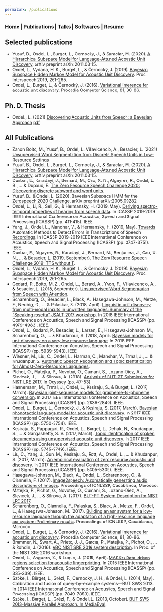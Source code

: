 ```yaml
---
permalink: /publications
---
```

### [Home](/index) | Publications | [Talks](/talks) | [Softwares](/softwares) | [Resume](/resume)


## Selected publications

* Yusuf, B., Ondel, L., Burget, L., Cernocky, J., & Saraclar, M.
  (2020). [A Hierarchical Subspace Model for Language-Attuned Acoustic
  Unit Discovery](https://arxiv.org/pdf/2011.03115.pdf).
  arXiv preprint arXiv:2011.03115.
* Ondel, L., Vydana, H. K., Burget, L., & Černocký, J. (2019). [Bayesian
  Subspace Hidden Markov Model for Acoustic Unit
  Discovery](http://www.fit.vutbr.cz/research/groups/speech/publi/2019/ondel_is2019_192224.pdf).
  Proc. Interspeech 2019, 261-265.
* Ondel, L., Burget, L., & Černocký, J. (2016). [Variational inference for acoustic unit discovery](http://www.fit.vutbr.cz/research/groups/speech/publi/2016/ondel_sltu2016_17-8037.pdf). Procedia Computer Science, 81, 80-86.

## Ph. D. Thesis

* Ondel., L. (2021) [Discovering Acoustic Units from Speech: a Bayesian Approach](https://www.fit.vut.cz/study/phd-thesis/751/) [pdf](https://www.fit.vut.cz/study/phd-thesis/751/751.pdf)

## All Publications

* Zanon Boito, M., Yusuf, B., Ondel, L. Villavicencio, A., Besacier, L. (2021) [Unsupervised Word Segmentation from Discrete Speech Units in Low-Resource Settings](https://arxiv.org/pdf/2106.04298.pdf)
* Yusuf, B., Ondel, L., Burget, L., Cernocky, J., & Saraclar, M.
  (2020). [A Hierarchical Subspace Model for Language-Attuned Acoustic
  Unit Discovery](https://arxiv.org/pdf/2011.03115.pdf).
  arXiv preprint arXiv:2011.03115.
* Dunbar, E., Karadayi, J., Bernard, M., Cao, X. N., Algayres, R.,
  Ondel, L. B., ... & Dupoux, E. [The Zero Resource Speech Challenge
  2020: Discovering discrete subword and word
  units](http://www.interspeech2020.org/uploadfile/pdf/Thu-3-7-7.pdf).
* Yusuf, B., & Ondel, L. (2020). [Bayesian Subspace HMM for the
  Zerospeech 2020 Challenge](https://arxiv.org/pdf/2005.09282.pdf).
  arXiv preprint arXiv:2005.09282
* Ondel, L., Li, R., Sell, G., & Hermansky, H. (2019, May). [Deriving
  spectro-temporal properties of hearing from speech
  data](https://hltcoe.jhu.edu/wp-content/uploads/2020/04/Ondel__Li__Sell__Hermansky_-_Deriving_Spectro-Temporal_Properties_of_Hearing_from_Speech_Data.pdf). In ICASSP
  2019-2019 IEEE International Conference on Acoustics, Speech and
  Signal Processing (ICASSP) (pp. 411-415). IEEE.
* Yang, J., Ondel, L., Manohar, V., & Hermansky, H. (2019, May).
  [Towards Automatic Methods to Detect Errors in Transcriptions of
  Speech Recordings](https://www.fit.vutbr.cz/research/groups/speech/publi/2019/yang_icassp2019_0003747.pdf). In ICASSP 2019-2019 IEEE International Conference
  on Acoustics, Speech and Signal Processing (ICASSP) (pp. 3747-3751).
  IEEE.
* Dunbar, E., Algayres, R., Karadayi, J., Bernard, M., Benjumea,
  J., Cao, X. N., ... & Besacier, L. (2019, September). [The Zero
  Resource Speech Challenge 2019: TTS without
  T](https://www.researchgate.net/profile/Juan_Benjumea/publication/332669918_The_Zero_Resource_Speech_Challenge_2019_TTS_without_T/links/5cfe05cf4585157d159fef4f/The-Zero-Resource-Speech-Challenge-2019-TTS-without-T.pdf).
* Ondel, L., Vydana, H. K., Burget, L., & Černocký, J. (2019). [Bayesian
  Subspace Hidden Markov Model for Acoustic Unit
  Discovery](http://www.fit.vutbr.cz/research/groups/speech/publi/2019/ondel_is2019_192224.pdf).
  Proc. Interspeech 2019, 261-265.
* Godard, P., Boito, M. Z., Ondel, L., Berard, A., Yvon, F.,
  Villavicencio, A., & Besacier, L. (2018, September). [Unsupervised
  Word Segmentation from Speech with Attention](https://www.fit.vutbr.cz/research/groups/speech/publi/2018/godard_interspeech2018_1308.pdf).
* Scharenborg, O., Besacier, L., Black, A., Hasegawa-Johnson, M., Metze,
  F., Neubig, G., ... & Palaskar, S. (2018, April). [Linguistic unit
  discovery from multi-modal inputs in unwritten languages: Summary of
  the “Speaking rosetta” JSALT 2017 workshop](https://www.fit.vutbr.cz/research/groups/speech/publi/2018/scharenborg_icassp2018_0004979.pdf). In 2018 IEEE International
  Conference on Acoustics, Speech and Signal Processing (ICASSP) (pp. 4979-4983). IEEE.
* Ondel, L., Godard, P., Besacier, L., Larsen, E., Hasegawa-Johnson, M.,
  Scharenborg, O., ... & Khudanpur, S. (2018, April). [Bayesian models
  for unit discovery on a very low resource language](https://www.fit.vutbr.cz/research/groups/speech/publi/2018/ondel_icassp2018_0005939.pdf).
  In 2018 IEEE International Conference on Acoustics, Speech and
  Signal Processing (ICASSP) (pp. 5939-5943). IEEE
* Wiesner, M., Liu, C., Ondel, L., Harman, C., Manohar, V., Trmal,
 J., ... & Khudanpur, S. [Automatic Speech Recognition and Topic
 Identification for Almost-Zero-Resource Languages](https://www.fit.vutbr.cz/research/groups/speech/publi/2018/wiesner_interspeech2018_1836.pdf).
* Plchot, O., Matejka, P., Novotný, O., Cumani, S., Lozano-Diez, A.,
  Slavicek, J., ... & Silnova, A. (2018). [Analysis of BUT-PT Submission
  for NIST LRE 2017](http://www.fit.vutbr.cz/research/groups/speech/publi/2018/plchot_odyssey2018_69.pdf). In Odyssey (pp. 47-53).
* Hannemann, M., Trmal, J., Ondel, L., Kesiraju, S., & Burget, L.
  (2017, March). [Bayesian joint-sequence models for grapheme-to-phoneme
  conversion](https://www.fit.vutbr.cz/research/groups/speech/publi/2017/hannemann_icassp2017_0002836.pdf). In 2017 IEEE International Conference on Acoustics,
  Speech and Signal Processing (ICASSP) (pp. 2836-2840). IEEE.
* Ondel, L., Burget, L., Černocký, J., & Kesiraju, S. (2017, March).
  [Bayesian phonotactic language model for acoustic unit
  discovery](http://www.fit.vutbr.cz/research/groups/speech/publi/2017/ondel_icassp2017_0005750.pdf).
  In 2017 IEEE International Conference on Acoustics, Speech and Signal Processing (ICASSP) (pp. 5750-5754). IEEE.
* Kesiraju, S., Pappagari, R., Ondel, L., Burget, L., Dehak, N., Khudanpur, S., ... & Gangashetty, S. V. (2017, March). [Topic identification of spoken documents using
  unsupervised acoustic unit discovery](http://www.fit.vutbr.cz/research/groups/speech/publi/2017/kesiraju_icassp2017_0005745.pdf).
  In 2017 IEEE International Conference on Acoustics, Speech and Signal Processing (ICASSP) (pp. 5745-5749). IEEE.
* Liu, C., Yang, J., Sun, M., Kesiraju, S., Rott, A., Ondel, L., ...
  & Khudanpur, S. (2017, March). [An empirical evaluation of zero resource
  acoustic unit discovery](https://www.fit.vutbr.cz/research/groups/speech/publi/2017/liu_kesiraju_icassp2017_0005305.pdf).
  In 2017 IEEE International Conference on Acoustics, Speech and Signal Processing (ICASSP) (pp. 5305-5309). IEEE.
* Hasegawa-Johnson, M., Black, A., Ondel, L., Scharenborg, O., & Ciannella, F. (2017).
  [Image2speech: Automatically generating audio descriptions of
  images](http://www.isle.illinois.edu/speech_web_lg/pubs/2017/hasegawajohnson17icnlssp.pdf).
  Proceedings of ICNLSSP, Casablanca, Morocco.
* Matejka, P., Plchot, O., Novotný, O., Cumani, S., Lozano-Diez, A.,
  Slavıcek, J., ... & Silnova, A. (2017). [BUT-PT System Description for NIST LRE 2017](http://www.fit.vutbr.cz/research/groups/speech/publi/2017/matejka_lre17-system-description.pdf).
* Scharenborg, O., Ciannella, F., Palaskar, S., Black, A., Metze, F., Ondel, L., & Hasegawa-Johnson, M. (2017). [Building an asr system for a low-resource language through the adaptation of a high-resource language asr system: Preliminary results](http://homepage.tudelft.nl/f7h35/papers/ICNLSSP.1.2017.pdf). Proceedings of ICNLSSP, Casablanca, Morocco.
* Ondel, L., Burget, L., & Černocký, J. (2016). [Variational inference for acoustic unit discovery](http://www.fit.vutbr.cz/research/groups/speech/publi/2016/ondel_sltu2016_17-8037.pdf). Procedia Computer Science, 81, 80-86.
* Brummer, N., Swart, A., Prieto, J. J., Garcıa, P., Matejka, P., Plchot, O., ...
  & Rohdin, J. (2016). [ABC NIST SRE 2016 system description](https://www.fit.vutbr.cz/research/groups/speech/publi/2016/brummer_NIST_SRE_2016_ABC_1478007109_abc-nist-sre-systemdescription_v2.pdf).
  In Proc. of the NIST SRE 2016 workshop.
* Ondel, L., Anguera, X., & Luque, J. (2015, April). [MASK+: Data-driven regions selection for acoustic fingerprinting](http://www.fit.vutbr.cz/research/groups/speech/publi/2015/ondel_icassp2015_0000335.pdf). In 2015 IEEE International Conference on Acoustics, Speech and
  Signal Processing (ICASSP) (pp. 335-339). IEEE.
* Szöke, I., Bürget, L., Grézl, F., Černocký, J. H., & Ondel, L. (2014, May). Calibration and fusion of query-by-example systems—BUT SWS 2013. In 2014 IEEE International Conference on Acoustics, Speech and Signal Processing (ICASSP) (pp. 7849-7853). IEEE.
* Szöke, I., Burget, L., Grézl, F., & Ondel, L. (2013, October).
  [BUT SWS 2013-Massive Parallel Approach. In MediaEval](http://citeseerx.ist.psu.edu/viewdoc/download?doi=10.1.1.402.7961&rep=rep1&type=pdf).
